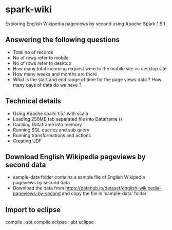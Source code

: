 # spark-wiki

Exploring English Wikipedia pageviews by second using Apache Spark 1.5.1

## Answering the following questions 
* Total no of records
* No of rows refer to mobile
* No of rows refer to desktop
* How many total incoming request were to the mobile site vs desktop site
* How many weeks and months are there
* What is the start and end range of time for the page views data ?  How many days of data do we have ?

## Technical details
* Using Apache spark 1.5.1 with scala
* Loading 250MB tab separated file into Dataframe ()
* Caching Dataframe into memory
* Running SQL queries and sub query
* Running transformations and actions
* Creating UDF 

## Download English Wikipedia pageviews by second data
* sample-data folder contains a sample file of English Wikipedia pageviews by second data
* Download the data from https://datahub.io/dataset/english-wikipedia-pageviews-by-second and copy the file in 'sample-data' folder

## Import to eclipse
compile : sbt compile
eclipse : sbt eclipse
